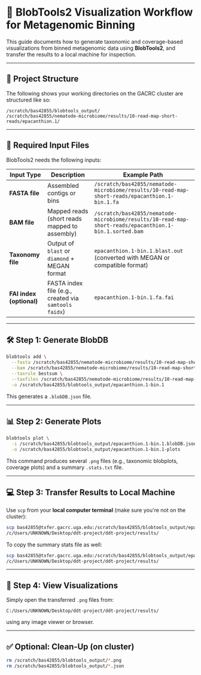 
# 🧬 BlobTools2 Visualization Workflow for Metagenomic Binning

This guide documents how to generate taxonomic and coverage-based visualizations from binned metagenomic data using **BlobTools2**, and transfer the results to a local machine for inspection.

---

## 📁 Project Structure

The following shows your working directories on the GACRC cluster are structured like so:

```
/scratch/bas42855/blobtools_output/
/scratch/bas42855/nematode-microbiome/results/10-read-map-short-reads/epacanthion.1/
```

---

## 🧾 Required Input Files

BlobTools2 needs the following inputs:

| Input Type              | Description                                    | Example Path |
|-------------------------|------------------------------------------------|--------------|
| **FASTA file**          | Assembled contigs or bins                      | `/scratch/bas42855/nematode-microbiome/results/10-read-map-short-reads/epacanthion.1-bin.1.fa` |
| **BAM file**            | Mapped reads (short reads mapped to assembly) | `/scratch/bas42855/nematode-microbiome/results/10-read-map-short-reads/epacanthion.1-bin.1.sorted.bam` |
| **Taxonomy file**       | Output of `blast` or `diamond` + MEGAN format | `epacanthion.1-bin.1.blast.out` (converted with MEGAN or compatible format) |
| **FAI index (optional)**| FASTA index file (e.g., created via `samtools faidx`) | `epacanthion.1-bin.1.fa.fai` |

---

## 🛠️ Step 1: Generate BlobDB

```bash
blobtools add \
  --fasta /scratch/bas42855/nematode-microbiome/results/10-read-map-short-reads/epacanthion.1-bin.1.fa \
  --bam /scratch/bas42855/nematode-microbiome/results/10-read-map-short-reads/epacanthion.1-bin.1.sorted.bam \
  --taxrule bestsum \
  --taxfiles /scratch/bas42855/nematode-microbiome/results/10-read-map-short-reads/epacanthion.1-bin.1.blast.out \
  -o /scratch/bas42855/blobtools_output/epacanthion.1-bin.1
```

This generates a `.blobDB.json` file.

---

## 📊 Step 2: Generate Plots

```bash
blobtools plot \
  -i /scratch/bas42855/blobtools_output/epacanthion.1-bin.1.blobDB.json \
  -o /scratch/bas42855/blobtools_output/epacanthion.1-bin.1-plots
```

This command produces several `.png` files (e.g., taxonomic blobplots, coverage plots) and a summary `.stats.txt` file.

---

## 💻 Step 3: Transfer Results to Local Machine

Use `scp` from your **local computer terminal** (make sure you're not on the cluster):

```bash
scp bas42855@txfer.gacrc.uga.edu:/scratch/bas42855/blobtools_output/epacanthion.1-bin.1-plots* \
/c/Users/UNKNOWN/Desktop/ddt-project/ddt-project/results/
```

To copy the summary stats file as well:

```bash
scp bas42855@txfer.gacrc.uga.edu:/scratch/bas42855/blobtools_output/epacanthion.1-bin.1-plots*.stats.txt \
/c/Users/UNKNOWN/Desktop/ddt-project/ddt-project/results/
```

---

## 👀 Step 4: View Visualizations

Simply open the transferred `.png` files from:

```
C:/Users/UNKNOWN/Desktop/ddt-project/ddt-project/results/
```

using any image viewer or browser.

---

## ✅ Optional: Clean-Up (on cluster)

```bash
rm /scratch/bas42855/blobtools_output/*.png
rm /scratch/bas42855/blobtools_output/*.json
```




